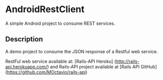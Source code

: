 # AndroidRestClient

A simple Android project to consume REST services.

## Description

A demo project to consume the JSON response of a Restful web service. 

RestFul web service available at: [Rails-API Heroku] (http://rails-api.herokuapp.com/) and Rails-API project available at [Rails API GitHub] (https://github.com/MOctavio/rails-api)
